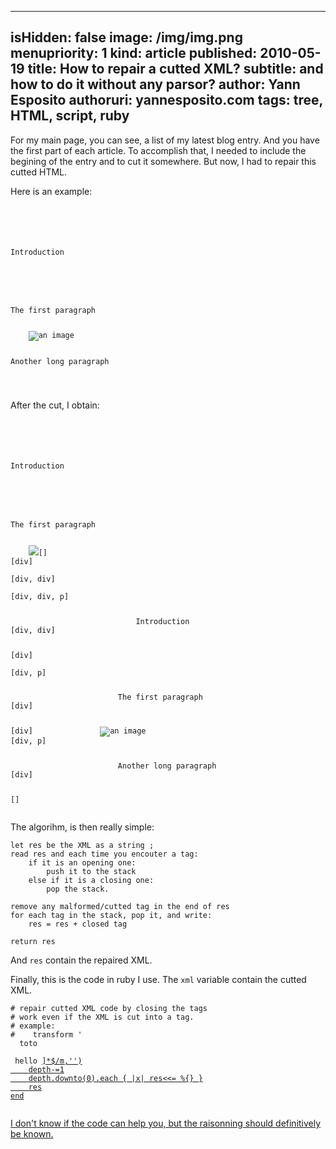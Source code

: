 -----
isHidden:       false
image: /img/img.png
menupriority:   1
kind:           article
published: 2010-05-19
title: How to repair a cutted XML?
subtitle: and how to do it without any parsor?
author: Yann Esposito
authoruri: yannesposito.com
tags:  tree, HTML, script, ruby
-----

For my main page, you can see, a list of my latest blog entry. And you have the first part of each article. To accomplish that, I needed to include the begining of the entry and to cut it somewhere. But now, I had to repair this cutted HTML.

Here is an example:

<pre><code class="html"><div class="corps">
    <div class="intro">
        <p>Introduction</p>
    </div>
    <p>The first paragraph</p>
    <img src="/img/img.png" alt="an image"/>
    <p>Another long paragraph</p>
</div>
</code></pre>

After the cut, I obtain:

<pre><code class="html"><div class="corps">
    <div class="intro">
        <p>Introduction</p>
    </div>
    <p>The first paragraph</p>
    <img src="/img/im
</code></pre>

Argh! In the middle of an `<img>` tag.

In fact, it is not as difficult as it should sound first. The secret is, you don't need to keep the complete tree structure to repair it, but only the list of not closed parents.

Given with our example, when we are after the first paragraph. we only have to close the `div` for class `corps` and the XML is repaired. Of course, when you cut inside a tag, you sould go back, as if you where just before it. Delete this tag and all is ok.

Then, all you have to do, is not remember all the XML tree, but only the heap containing your parents. Suppose we treat the complete first example, the stack will pass through the following state, in order:

<pre><code class="html">[]           
[div]           <div class="corps">
[div, div]          <div class="intro">
[div, div, p]           <p>
                            Introduction
[div, div]              </p>
[div]               </div>
[div, p]            <p>
                        The first paragraph
[div]               </p>
[div]               <img src="/img/img.png" alt="an image"/>
[div, p]            <p>
                        Another long paragraph
[div]               </p>
[]              </div>
</code></pre>

The algorihm, is then really simple: 
<pre><code class="html">let res be the XML as a string ; 
read res and each time you encouter a tag: 
    if it is an opening one: 
        push it to the stack
    else if it is a closing one: 
        pop the stack.

remove any malformed/cutted tag in the end of res
for each tag in the stack, pop it, and write:
    res = res + closed tag

return res
</code></pre>

And `res` contain the repaired XML.

Finally, this is the code in ruby I use. The `xml` variable contain the cutted XML.

<pre><code class="ruby" file="repair_xml.rb"># repair cutted XML code by closing the tags
# work even if the XML is cut into a tag.
# example:
#    transform '<div> <span> toto </span> <p> hello <a href="http://tur'
#    into      '<div> <span> toto </span> <p> hello </p></div>'
def repair_xml( xml )
    parents=[]
    depth=0
    xml.scan( %r{<(/?)(\w*)[^>]*(/?)>} ).each do |m|
        if m[2] == "/"
            next
        end
        if m[0] == "" 
            parents[depth]=m[1]
            depth+=1
        else
            depth-=1
        end
    end
    res=xml.sub(/<[^>]*$/m,'')
    depth-=1
    depth.downto(0).each { |x| res<<= %{</#{parents[x]}>} }
    res
end
</code></pre>

I don't know if the code can help you, but the raisonning should definitively be known.
